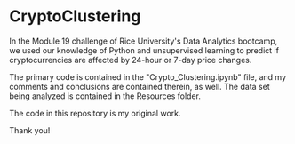 # CryptoClustering

In the Module 19 challenge of Rice University's Data Analytics bootcamp, we used our knowledge of Python and unsupervised learning to predict if cryptocurrencies are affected by 24-hour or 7-day price changes.

The primary code is contained in the "Crypto_Clustering.ipynb" file, and my comments and conclusions are contained therein, as well. The data set being analyzed is contained in the Resources folder. 

The code in this repository is my original work. 

Thank you!
